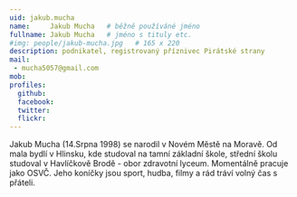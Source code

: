 ```yaml
---
uid: jakub.mucha
name:     Jakub Mucha 	# běžně používáné jméno
fullname: Jakub Mucha	# jméno s tituly etc.
#img: people/jakub-mucha.jpg   # 165 x 220
description: podnikatel, registrovaný příznivec Pirátské strany           	# kratký popis, max 160 znaků
mail:
 - mucha5057@gmail.com
mob:			  
profiles:
  github:                 
  facebook: 		  
  twitter: 		  
  flickr:     		  
---
```


Jakub Mucha (14.Srpna 1998) se narodil v Novém Městě na Moravě. 
Od mala bydlí v Hlinsku, kde studoval na tamní základní škole, 
střední školu studoval v Havlíčkově Brodě - obor zdravotní lyceum. 
Momentálně pracuje jako OSVČ. Jeho koníčky jsou sport, hudba, 
filmy a rád tráví volný čas s přáteli. 

